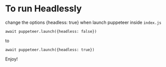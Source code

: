 # To run Headlessly

change the options {headless: true} when launch puppeteer inside `index.js`

```
await puppeteer.launch({headless: false})
```

to

```
await puppeteer.launch({headless: true})
```

Enjoy!
